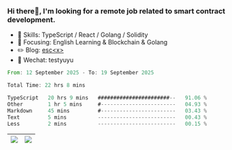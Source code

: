 ### Hi there👋, I'm looking for a remote job related to smart contract development.


- 🔨 Skills: TypeScript / React / Golang / Solidity
- 🎯 Focusing: English Learning & Blockchain & Golang
- ✏️ Blog: [esc\<x\>](https://escx.github.io)
- 💬 Wechat: testyuyu


<!--START_SECTION:waka-->

```rust
From: 12 September 2025 - To: 19 September 2025

Total Time: 22 hrs 8 mins

TypeScript   20 hrs 9 mins   #######################--   91.06 %
Other        1 hr 5 mins     #------------------------   04.93 %
Markdown     45 mins         #------------------------   03.43 %
Text         5 mins          -------------------------   00.43 %
Less         2 mins          -------------------------   00.15 %
```

<!--END_SECTION:waka-->


| <img align="center" src="https://github-readme-stats.vercel.app/api/?username=escX&show_icons=true&theme=buefy&hide_border=true&card_width=500" /> | <img align="center" src="https://github-readme-stats.vercel.app/api/top-langs/?username=escX&layout=compact&theme=buefy&hide_border=true&card_width=500" /> |
| ------------- | ------------- |
